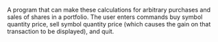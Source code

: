 A program that can make these calculations for arbitrary purchases and sales of shares in a portfolio. 
The user enters commands buy symbol quantity price, sell symbol quantity price (which causes the gain on that 
transaction to be displayed), and quit.
